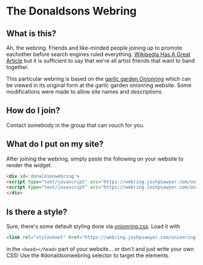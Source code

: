 # The Donaldsons Webring

## What is this?

Ah, the webring. Friends and like-minded people joining up to promote eachother
before search engines ruled everything. [Wikipedia Has A Great Article](https://en.wikipedia.org/wiki/Webring) but it
is sufficient to say that we're all artist friends that want to band together.

This particular webring is based on the [garlic garden Onionring](https://garlic.garden/onionring/) which can be viewed in its original form at the garlic garden onionring website. Some modifications were made to allow site names and descriptions.

## How do I join?

Contact somebody in the group that can vouch for you.

## What do I put on my site?

After joining the webring, simply paste the following on your website to render the widget.

```html
<div id='donaldsonwebring'>
<script type="text/javascript" src="https://webring.joshpsawyer.com/onionring-variables.js"></script>
<script type="text/javascript" src="https://webring.joshpsawyer.com/onionring-widget.js"></script>
</div>
```

## Is there a style?

Sure, there's some default styling done via [onionring.css](onionring.css). Load it with

```html
<link rel="stylesheet" href="https://webring.joshpsawyer.com/onionring.css">
```

in the `<head></head>` part of your website... or don't and just write your own CSS! Use the #donaldsonwebring selector to target the elements.
